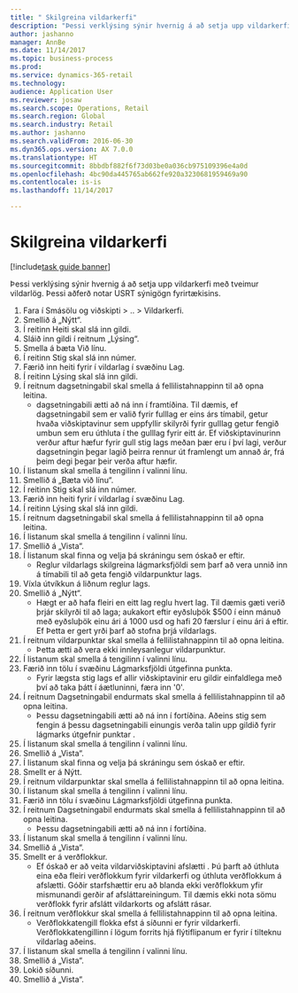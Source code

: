 ```yaml
--- 
title: " Skilgreina vildarkerfi"
description: "Þessi verklýsing sýnir hvernig á að setja upp vildarkerfi með tveimur vildarlög."
author: jashanno
manager: AnnBe
ms.date: 11/14/2017
ms.topic: business-process
ms.prod: 
ms.service: dynamics-365-retail
ms.technology: 
audience: Application User
ms.reviewer: josaw
ms.search.scope: Operations, Retail
ms.search.region: Global
ms.search.industry: Retail
ms.author: jashanno
ms.search.validFrom: 2016-06-30
ms.dyn365.ops.version: AX 7.0.0
ms.translationtype: HT
ms.sourcegitcommit: 8bbdbf882f6f73d03be0a036cb975109396e4a0d
ms.openlocfilehash: 4bc90da445765ab662fe920a3230681959469a90
ms.contentlocale: is-is
ms.lasthandoff: 11/14/2017

---
```

# <a name="define-loyalty-programs"></a> Skilgreina vildarkerfi

[!include[task guide banner](../includes/task-guide-banner.md)]

Þessi verklýsing sýnir hvernig á að setja upp vildarkerfi með tveimur vildarlög. Þessi aðferð notar USRT sýnigögn fyrirtækisins.

1. Fara í Smásölu og viðskipti > .. > Vildarkerfi.
2. Smellið á „Nýtt“.
3. Í reitinn Heiti skal slá inn gildi.
4. Sláið inn gildi í reitnum „Lýsing“.
5. Smella á bæta Við línu.
6. Í reitinn Stig skal slá inn númer.
7. Færið inn heiti fyrir í vildarlag í svæðinu Lag.
8. Í reitinn Lýsing skal slá inn gildi.
9. Í reitnum dagsetningabil skal smella á fellilistahnappinn til að opna leitina.
    * dagsetningabili ætti að ná inn í framtíðina. Til dæmis, ef dagsetningabil sem er valið fyrir fulllag er eins árs tímabil, getur hvaða viðskiptavinur sem uppfyllir skilyrði fyrir gulllag getur fengið umbun sem eru úthluta í the gulllag fyrir eitt ár. Ef viðskiptavinurinn verður aftur hæfur fyrir gull stig lags meðan þær eru í því lagi, verður dagsetningin þegar lagið þeirra rennur út framlengt um annað ár, frá þeim degi þegar þeir verða aftur hæfir.  
10. Í listanum skal smella á tengilinn í valinni línu.
11. Smellið á „Bæta við línu“.
12. Í reitinn Stig skal slá inn númer.
13. Færið inn heiti fyrir í vildarlag í svæðinu Lag.
14. Í reitinn Lýsing skal slá inn gildi.
15. Í reitnum dagsetningabil skal smella á fellilistahnappinn til að opna leitina.
16. Í listanum skal smella á tengilinn í valinni línu.
17. Smellið á „Vista“.
18. Í listanum skal finna og velja þá skráningu sem óskað er eftir.
    * Reglur vildarlags skilgreina lágmarksfjöldi sem þarf að vera unnið inn á tímabili til að geta fengið vildarpunktur lags.  
19. Víxla útvíkkun á liðnum reglur lags.
20. Smellið á „Nýtt“.
    * Hægt er að hafa fleiri en eitt lag reglu hvert lag. Til dæmis gæti verið þrjár skilyrði til að laga; aukakort eftir eyðsluþök $500 í einn mánuð með eyðsluþök einu ári á 1000 usd og hafi 20 færslur í einu ári á eftir. Ef Þetta er gert yrði þarf að stofna þrjá vildarlags.  
21. Í reitnum vildarpunktar skal smella á fellilistahnappinn til að opna leitina.
    * Þetta ætti að vera ekki innleysanlegur vildarpunktur.  
22. Í listanum skal smella á tengilinn í valinni línu.
23. Færið inn tölu í svæðinu Lágmarksfjöldi útgefinna punkta.
    * Fyrir lægsta stig lags ef allir viðskiptavinir eru gildir einfaldlega með því að taka þátt í áætluninni, færa inn '0'.  
24. Í reitnum Dagsetningabil endurmats skal smella á fellilistahnappinn til að opna leitina.
    * Þessu dagsetningabili ætti að ná inn í fortíðina. Aðeins stig sem fengin á þessu dagsetningabili einungis verða talin upp gildið fyrir lágmarks útgefnir punktar .  
25. Í listanum skal smella á tengilinn í valinni línu.
26. Smellið á „Vista“.
27. Í listanum skal finna og velja þá skráningu sem óskað er eftir.
28. Smellt er á Nýtt.
29. Í reitnum vildarpunktar skal smella á fellilistahnappinn til að opna leitina.
30. Í listanum skal smella á tengilinn í valinni línu.
31. Færið inn tölu í svæðinu Lágmarksfjöldi útgefinna punkta.
32. Í reitnum Dagsetningabil endurmats skal smella á fellilistahnappinn til að opna leitina.
    * Þessu dagsetningabili ætti að ná inn í fortíðina.  
33. Í listanum skal smella á tengilinn í valinni línu.
34. Smellið á „Vista“.
35. Smellt er á verðflokkur.
    * Ef óskað er að veita vildarviðskiptavini afslætti . Þú þarft að úthluta eina eða fleiri verðflokkum fyrir vildarkerfi og úthluta verðflokkum á afslætti. Góðir starfshættir eru að blanda ekki verðflokkum yfir mismunandi gerðir af afsláttareiningum.  Til dæmis ekki nota sömu verðflokk fyrir afslátt vildarkorts og afslátt rásar.  
36. Í reitnum verðflokkur skal smella á fellilistahnappinn til að opna leitina.
    * Verðflokkatengill flokka efst á síðunni er fyrir vildarkerfi. Verðflokkatengillinn í lögum forrits hjá flýtiflipanum er fyrir í tilteknu vildarlag aðeins.  
37. Í listanum skal smella á tengilinn í valinni línu.
38. Smellið á „Vista“.
39. Lokið síðunni.
40. Smellið á „Vista“.


